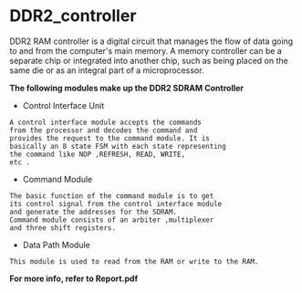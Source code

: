 # DDR2_controller

DDR2 RAM controller is a digital circuit that manages the flow of data going to and from the computer's main memory. A memory controller can be a separate chip or integrated into another chip, such as being placed on the same die or as an integral part of a microprocessor.

**The following modules make up the DDR2 SDRAM Controller**

- Control Interface Unit

```
A control interface module accepts the commands
from the processor and decodes the command and
provides the request to the command module. It is
basically an 8 state FSM with each state representing
the command like NOP ,REFRESH, READ, WRITE,
etc .

```
- Command Module

```
The basic function of the command module is to get
its control signal from the control interface module
and generate the addresses for the SDRAM.
Command module consists of an arbiter ,multiplexer
and three shift registers.

```

- Data Path Module

```
This module is used to read from the RAM or write to the RAM.

```

**For more info, refer to Report.pdf**
